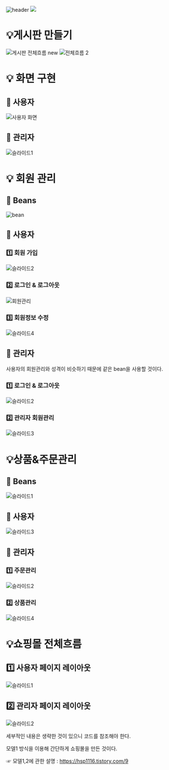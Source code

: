 ![header](https://capsule-render.vercel.app/api?type=wave&color=EACCD9&height=400&section=header&text=shoppingmall&fontSize=60&fontColor=705A64&stroke=3A2F32&strokeWidth=2&animation=twinkling)
<a href="https://hits.seeyoufarm.com"><img src="https://hits.seeyoufarm.com/api/count/incr/badge.svg?url=https%3A%2F%2Fgithub.com%2Fjunghyeyoun%2Fweb_pratice.git&count_bg=%23EBD8E7&title_bg=%23A17D92&icon=github.svg&icon_color=%23E7E7E7&title=hits&edge_flat=false"/></a>


 
# 💡게시판 만들기
![게시판 전체흐름 new](https://github.com/junghyeyoun/web_pratice/assets/138744937/75b6195d-740b-4003-9673-4b07b3e5fada)
![전체흐름 2](https://github.com/junghyeyoun/web_pratice/assets/138744937/6d82ca5c-eda3-49f5-af00-27b7f788331b)
 
# 💡 화면 구현

## 📍 사용자

![사용자 화면](https://github.com/junghyeyoun/web_pratice/assets/138744937/9d7be527-887c-4f81-9ce5-c7de63ef3a51)

## 📍 관리자

![슬라이드1](https://github.com/junghyeyoun/web_pratice/assets/138744937/4e5b5ab2-e37d-4d7c-b690-0e2079458052)

# 💡 회원 관리 

## 📍 Beans

![bean](https://github.com/junghyeyoun/web_pratice/assets/138744937/e9bcbe92-d8c6-4eb6-a61b-f35122b4c6f7)

## 📍 사용자

### 1️⃣ 회원 가입
![슬라이드2](https://github.com/junghyeyoun/web_pratice/assets/138744937/12b05a93-e7d6-4b22-a39c-8f6d30ae7bb3)

### 2️⃣ 로그인 & 로그아웃
![회원관리](https://github.com/junghyeyoun/web_pratice/assets/138744937/e440e1da-d208-46b4-84ed-c8b27f9689d7)

### 3️⃣ 회원정보 수정
![슬라이드4](https://github.com/junghyeyoun/web_pratice/assets/138744937/51f4c2c6-357c-4a2c-ba04-e7c857e8ac38)

## 📍 관리자
 사용자의 회원관리와 성격이 비슷하기 때문에 같은 bean을 사용할 것이다.

### 1️⃣ 로그인 & 로그아웃

![슬라이드2](https://github.com/junghyeyoun/web_pratice/assets/138744937/1ca2ff9d-59d3-4530-9b44-f8011264affd)

### 2️⃣ 관리자 회원관리

![슬라이드3](https://github.com/junghyeyoun/web_pratice/assets/138744937/684b00aa-39f8-409e-ba19-f1d249709d7f)

# 💡상품&주문관리 
## 📍 Beans

![슬라이드1](https://github.com/junghyeyoun/web_pratice/assets/138744937/49866bee-19e3-435f-b1f6-fe267458bb65)

## 📍 사용자
![슬라이드3](https://github.com/junghyeyoun/web_pratice/assets/138744937/6b4127e3-abac-46ea-be09-cc8d9da3c463)

## 📍 관리자

### 1️⃣ 주문관리
![슬라이드2](https://github.com/junghyeyoun/web_pratice/assets/138744937/4887bcf2-07d2-4688-a4b9-b260516809e7)

### 2️⃣ 상품관리
![슬라이드4](https://github.com/junghyeyoun/web_pratice/assets/138744937/4e7aaeb1-5d26-4469-928d-271f8c09df3a)

# 💡쇼핑몰 전체흐름

## 1️⃣ 사용자 페이지 레이아웃
 ![슬라이드1](https://github.com/junghyeyoun/web_pratice/assets/138744937/2eab80b4-d00b-46d5-af33-dbd1b82d46ac)
## 2️⃣ 관리자 페이지 레이아웃
![슬라이드2](https://github.com/junghyeyoun/web_pratice/assets/138744937/e0750a83-3803-4b3b-aaf0-b223a9812023)

 세부적인 내용은 생략한 것이 있으니 코드를 참조해야 한다.
  
   모델1 방식을 이용해 간단하게 쇼핑몰을 만든 것이다.
 
  ☞ 모델1,2에 관한 설명 : https://hsp1116.tistory.com/9
